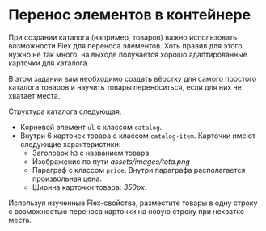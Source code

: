 # Перенос элементов в контейнере

При создании каталога (например, товаров) важно использовать возможности Flex для переноса элементов. Хоть правил для этого нужно не так много, на выходе получается хорошо адаптированные карточки для каталога.

В этом задании вам необходимо создать вёрстку для самого простого каталога товаров и научить товары переноситься, если для них не хватает места.

Структура каталога следующая:

- Корневой элемент `ul` с классом `catalog`.
- Внутри 6 карточек товара с классом `catalog-item`. Карточки имеют следующие характеристики:
  - Заголовок `h3` с названием товара.
  - Изображение по пути _assets/images/tota.png_
  - Параграф с классом `price`. Внутри параграфа располагается произвольная цена.
  - Ширина карточки товара: _350px_.

Используя изученные Flex-свойства, разместите товары в одну строку с возможностью переноса карточки на новую строку при нехватке места.
